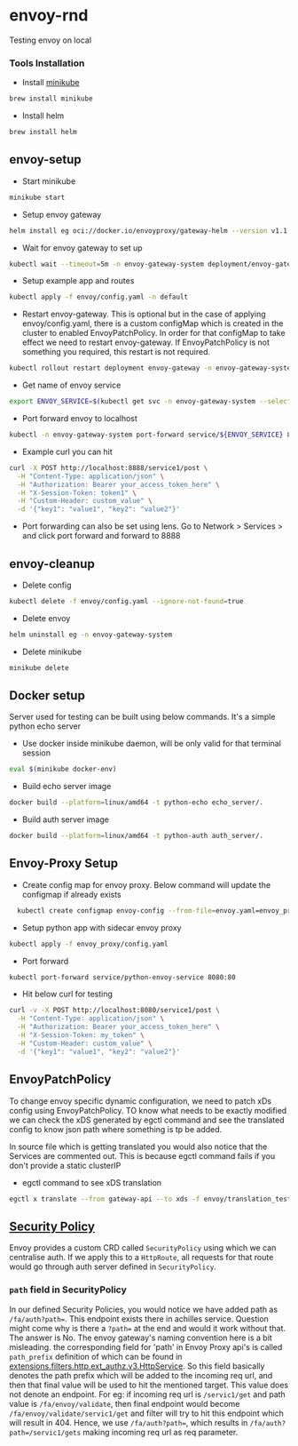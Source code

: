 # envoy-rnd

Testing envoy on local

### Tools Installation

- Install [minikube](https://minikube.sigs.k8s.io/docs/start/?arch=%2Fmacos%2Farm64%2Fstable%2Fhomebrew)

```bash
brew install minikube
```

- Install helm

```bash
brew install helm
```

## envoy-setup

- Start minikube

```bash
minikube start
```

- Setup envoy gateway <br/>

```bash
helm install eg oci://docker.io/envoyproxy/gateway-helm --version v1.1.0 -n envoy-gateway-system --create-namespace
```

- Wait for envoy gateway to set up

```bash
kubectl wait --timeout=5m -n envoy-gateway-system deployment/envoy-gateway --for=condition=Available
```

- Setup example app and routes

```bash
kubectl apply -f envoy/config.yaml -n default
```

- Restart envoy-gateway. This is optional but in the case of applying envoy/config.yaml, there is a custom configMap which is
  created in the cluster to enabled EnvoyPatchPolicy. In order for that configMap to take effect we need to restart envoy-gateway.
  If EnvoyPatchPolicy is not something you required, this restart is not required.

```bash
kubectl rollout restart deployment envoy-gateway -n envoy-gateway-system
```

- Get name of envoy service

```bash
export ENVOY_SERVICE=$(kubectl get svc -n envoy-gateway-system --selector=gateway.envoyproxy.io/owning-gateway-namespace=default,gateway.envoyproxy.io/owning-gateway-name=eg -o jsonpath='{.items[0].metadata.name}')
```

- Port forward envoy to localhost

```bash
kubectl -n envoy-gateway-system port-forward service/${ENVOY_SERVICE} 8888:80
```

- Example curl you can hit

```bash
curl -X POST http://localhost:8888/service1/post \
  -H "Content-Type: application/json" \
  -H "Authorization: Bearer your_access_token_here" \
  -H "X-Session-Token: token1" \
  -H "Custom-Header: custom_value" \
  -d '{"key1": "value1", "key2": "value2"}'
 ```

- Port forwarding can also be set using lens. Go to Network > Services > <gateway service> and click port forward and forward to
  8888

## envoy-cleanup

- Delete config

```bash
kubectl delete -f envoy/config.yaml --ignore-not-found=true
```

- Delete envoy

```bash
helm uninstall eg -n envoy-gateway-system
```

- Delete minikube

```bash
minikube delete
```

## Docker setup

Server used for testing can be built using below commands. It's a simple python echo server

- Use docker inside minikube daemon, will be only valid for that terminal session

```bash
eval $(minikube docker-env)
```

- Build echo server image

```bash
docker build --platform=linux/amd64 -t python-echo echo_server/.
```

- Build auth server image

```bash
docker build --platform=linux/amd64 -t python-auth auth_server/.
```

## Envoy-Proxy Setup

- Create config map for envoy proxy. Below command will update the configmap if already exists

```bash
  kubectl create configmap envoy-config --from-file=envoy.yaml=envoy_proxy/envoy.yaml --dry-run=client -o yaml | kubectl apply -f -
```

- Setup python app with sidecar envoy proxy

```bash
kubectl apply -f envoy_proxy/config.yaml
```

- Port forward

```bash
kubectl port-forward service/python-envoy-service 8080:80
```

- Hit below curl for testing

```bash
curl -v -X POST http://localhost:8080/service1/post \
  -H "Content-Type: application/json" \
  -H "Authorization: Bearer your_access_token_here" \
  -H "X-Session-Token: my_token" \
  -H "Custom-Header: custom_value" \
  -d '{"key1": "value1", "key2": "value2"}'
```

## EnvoyPatchPolicy

To change envoy specific dynamic configuration, we need to patch xDs config using EnvoyPatchPolicy.
TO know what needs to be exactly modified we can check the xDS generated by egctl command and see the translated
config to know json path where something is tp be added.

In source file which is getting translated you would also notice that the Services are commented out. This is because egctl
command fails if you don't provide a static clusterIP

- egctl command to see xDS translation

```bash
egctl x translate --from gateway-api --to xds -f envoy/translation_testing/config_to_translate.yaml > envoy/translation_testing/config_translated.yaml

```

## [Security Policy](https://gateway.envoyproxy.io/docs/api/extension_types/#securitypolicy)

Envoy provides a custom CRD called `SecurityPolicy` using which we can centralise auth. If we apply this to a `HttpRoute`, all
requests for that route would go through auth server defined in `SecurityPolicy`.

### `path` field in SecurityPolicy

In our defined Security Policies, you would notice we have added path as `/fa/auth?path=`. This endpoint exists there
in achilles service. Question might come why is there a `?path=` at the end and would it work without that. The answer is No.
The envoy gateway's naming convention here is a bit misleading. the corresponding field for 'path' in Envoy Proxy api's is
called `path_prefix` definition of which can be found
in [extensions.filters.http.ext_authz.v3.HttpService](https://www.envoyproxy.io/docs/envoy/latest/api-v3/extensions/filters/http/ext_authz/v3/ext_authz.proto#extensions-filters-http-ext-authz-v3-httpservice).
So this field basically denotes the path prefix which will be added to the incoming req url, and then that final value will be
used to hit the mentioned target. This value does not denote an endpoint. For eg: if incoming req url is `/servic1/get` and
path value is `/fa/envoy/validate`, then final endpoint would become `/fa/envoy/validate/servic1/get` and filter will try to
hit this endpoint which will result in 404. Hence, we use `/fa/auth?path=`, which results
in `/fa/auth?path=/servic1/gets` making incoming req url as req parameter.
